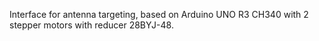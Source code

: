 Interface for antenna targeting, based on Arduino UNO R3 CH340 with 2 stepper motors with reducer 28BYJ-48.
